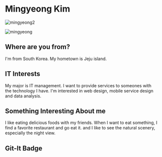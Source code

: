 # Mingyeong Kim 
![mingyeong2](https://user-images.githubusercontent.com/65681568/82521980-09ff1100-9b63-11ea-9f59-99a573b9e6c7.jpg)

![mingyeong](https://user-images.githubusercontent.com/65681568/82521971-04093000-9b63-11ea-90f7-4b524c23627c.jpg)


## Where are you from?
I'm from South Korea. My hometown is Jeju island.

## IT Interests
My major is IT management. 
I want to provide services to someones with the technology I have. 
I'm interested in web design, mobile service design and data analysis.

## Something Interesting About me
I like eating delicious foods with my friends. When I want to eat something, I find a favorite restaurant and go eat it. and I like to see the natural scenery, especially the night view.

## Git-It Badge

